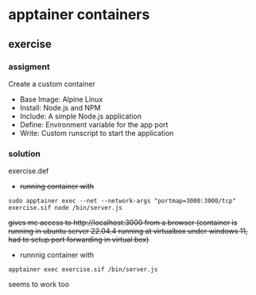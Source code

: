 # apptainer containers

## exercise

### assigment

Create a custom container
- Base Image: Alpine Linux
- Install: Node.js and NPM
- Include: A simple Node.js application
- Define: Environment variable for the app port
- Write: Custom runscript to start the application

### solution

exercise.def
- ~~running container with~~
```
sudo apptainer exec --net --network-args "portmap=3000:3000/tcp" exercise.sif node /bin/server.js
```
~~gives me access to http://localhost:3000 from a browser (container is running in ubuntu server 22.04.4 running at virtualbox under windows 11, had to setup port forwarding in virtual box)~~
- runnnig container with
```
apptainer exec exercise.sif /bin/server.js
```
seems to work too
